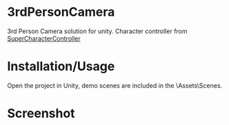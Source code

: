 # 3rdPersonCamera

3rd Person Camera solution for unity.
Character controller from [SuperCharacterController](https://github.com/IronWarrior/SuperCharacterController)

# Installation/Usage

Open the project in Unity, demo scenes are included in the \Assets\Scenes.

# Screenshot
